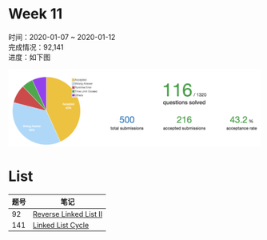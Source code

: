 # Week 11

时间：2020-01-07 ~ 2020-01-12   
完成情况：92,141   
进度：如下图     

![](assets/w11_progress.png) 

# List  

| 题号 | 笔记 |  
|---|---|  
| 92 | [Reverse Linked List II](https://github.com/chenxinlong/leetcode/blob/master/algs/92.go)  
| 141 | [Linked List Cycle](https://github.com/chenxinlong/leetcode/blob/master/algs/141.go)
